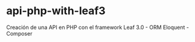 # api-php-with-leaf3
Creación de una API en PHP con el framework Leaf 3.0 - ORM Eloquent - Composer
